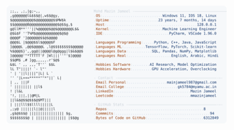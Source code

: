 <picture>
  <source srcset="https://raw.githubusercontent.com/mmazinjameel/mmazinjameel/main/dark_mode.svg?v=1750371005" media="(prefers-color-scheme: dark)">
  <img src="https://raw.githubusercontent.com/mmazinjameel/mmazinjameel/main/light_mode.svg?v=1750371005">
</picture>
